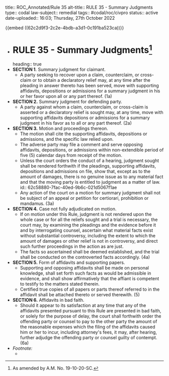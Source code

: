 title:: ROC_Annotated/Rule 35
alt-title:: RULE 35 - Summary Judgments
type:: codal
law-subject:: remedial
tags:: #codal/roc/civpro
status:: active
date-uploaded:: 16:03; Thursday, 27th October 2022

{{embed ((62c2d9f3-2c2e-4bdb-a3d1-0c191ba523ca))}}
- # RULE 35 - Summary Judgments[^1]
  heading:: true
- **SECTION 1**. Summary judgment for claimant.
	- A party seeking to recover upon a claim, counterclaim, or cross-claim or to obtain a declaratory relief may, at any time after the pleading in answer thereto has been served, move with supporting affidavits, depositions or admissions for a summary judgment in his or her favor upon all or any part thereof. (1a)
- **SECTION 2.** Summary judgment for defending party.
	- A party against whom a claim, counterclaim, or cross-claim is asserted or a declaratory relief is sought may, at any time, move with supporting affidavits depositions or admissions for a summary judgment in his favor as to all or any part thereof. (2a)
- **SECTION 3.** Motion and proceedings thereon.
	- The motion shall cite the supporting affidavits, depositions or admissions, and the specific law relied upon.
	- The adverse party may file a comment and serve opposing affidavits, depositions, or admissions within non-extendible period of five (5) calendar days from receipt of the motion.
	- Unless the court orders the conduct of a hearing, judgment sought shall be rendered forthwith if the pleadings, supporting affidavits, depositions and admissions on file, show that, except as to the amount of damages, there is no genuine issue as to any material fact and that the moving party is entitled to judgment as a matter of law.
	  id:: 62c58880-7fac-40ed-9b6c-021d5067f1ae
	- Any action of the court on a motion for summary judgment shall not be subject of an appeal or petition for certiorari, prohibition or mandamus. (3a)
- **SECTION 4.** Case not fully adjudicated on motion.
	- If on motion under this Rule, judgment is not rendered upon the whole case or for all the reliefs sought and a trial is necessary, the court may, by examining the pleadings and the evidence before it and by interrogating counsel, ascertain what material facts exist without substantial controversy, including the extent to which the amount of damages or other relief is not in controversy, and direct such further proceedings in the action as are just.
	- The facts so ascertained shall be deemed established, and the trial shall be conducted on the controverted facts accordingly. (4a)
- **SECTION 5.** Form of affidavits and supporting papers.
	- Supporting and opposing affidavits shall be made on personal knowledge, shall set forth such facts as would be admissible in evidence, and shall show affirmatively that the affiant is competent to testify to the matters stated therein.
	- Certified true copies of all papers or parts thereof referred to in the affidavit shall be attached thereto or served therewith. (5)
- **SECTION 6.** Affidavits in bad faith.
	- Should it appear to its satisfaction at any time that any of the affidavits presented pursuant to this Rule are presented in bad faith, or solely for the purpose of delay, the court shall forthwith order the offending party or counsel to pay to the other party the amount of the reasonable expenses which the filing of the affidavits caused him or her to incur, including attorney's fees, it may, after hearing, further adjudge the offending party or counsel guilty of contempt. (6a)
- _Footnote:_
	- [^1]: As amended by A.M. No. 19-10-20-SC.
